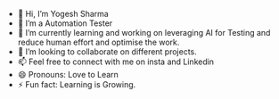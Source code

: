 - 👋 Hi, I’m Yogesh Sharma
- 👀 I’m a Automation Tester
- 🌱 I’m currently learning and working on leveraging AI for Testing and reduce human effort and optimise the work.
- 💞️ I’m looking to collaborate on different projects.
- 📫 Feel free to connect with me on insta and Linkedin
- 😄 Pronouns: Love to Learn
- ⚡ Fun fact: Learning is Growing.

<!---
testwithyogesh/testwithyogesh is a ✨ special ✨ repository because its `README.md` (this file) appears on your GitHub profile.
You can click the Preview link to take a look at your changes.
--->
